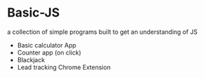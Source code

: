 # Basic-JS

a collection of simple programs built to get an understanding of JS
- Basic calculator App
- Counter app (on click)
- Blackjack
- Lead tracking Chrome Extension 
